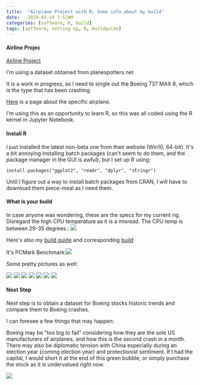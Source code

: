 ```yaml
---
title:  "Airplane Project with R; Some info about my build"
date:   2019-03-19 7:52AM
categories: [software, R, build]
tags: [software, setting up, R, buildguide]
---
```


#### Airline Projec

[Airline Project](https://prettypositron.github.io/minimal/Airline%20Project.html)

I'm using a dataset obtained from planespotters.net

It is a work in progress, as I need to single out the Boeing 737 MAX 8, which is the type that has been crashing.

[Here](https://www.planespotters.net/production-list/Boeing/737/737-MAX-8) is a page about the specific airplane.

I'm using this as an opportunity to learn R, so this was all coded using the R kernel in Jupyter Notebook.



#### Install R

I just installed the latest non-beta one from their website (Win10, 64-bit). It's a bit annoying installing batch packages (can't seem to do them, and the package manager in the GUI is awful), but I set up R using:

`install.packages("ggplot2", "readr", "dplyr", "stringr")`

Until I figure out a way to install batch packages from CRAN, I will have to download them piece-meal as I need them.

#### What is your build

In case anyone was wondering, these are the specs for my current rig. Disregard the high CPU temperature as it is a misread. The CPU temp is between 29-35 degrees.:
![](https://prettypositron.github.io/minimal/images/speccy.png)

Here's also my [build guide](https://pcpartpicker.com/guide/JcLrxr/deep-learning-and-gaming-rig) and corresponding [build](https://pcpartpicker.com/b/zdTBD3)

It's PCMark Benchmark:![](https://prettypositron.github.io/minimal/images/pcmark10.png)

Some pretty pictures as well:

![](https://prettypositron.github.io/minimal/images/IMG_20190314_192354.jpg)
![](https://prettypositron.github.io/minimal/images/IMG_20190314_192434.jpg)
![](https://prettypositron.github.io/minimal/images/IMG_20190314_192437.jpg)
![](https://prettypositron.github.io/minimal/images/IMG_20190314_192441.jpg)
![](https://prettypositron.github.io/minimal/images/IMG_20190314_193114.jpg)
![](https://prettypositron.github.io/minimal/images/IMG_20190314_193124.jpg)
![](https://prettypositron.github.io/minimal/images/IMG_20190314_193130.jpg)

#### Next Step

Next step is to obtain a dataset for Boeing stocks historic trends and compare them to Boeing crashes.

I can foresee a few things that may happen:

Boeing may be "too big to fail" considering how they are the sole US manufacturers of airplanes, and how this is the second crash in a month. There may also be diplomatic tension with China especially during an election year (coming election year) and protectionist sentiment. If I had the capital, I would short it at the end of this green bubble, or simply purchase the stock as it is undervalued right now.

![](https://prettypositron.github.io/minimal/images/boeing.jpg)
